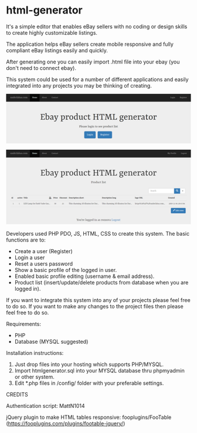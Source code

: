 # html-generator
It's a simple editor that enables eBay sellers with no coding or design skills to create highly customizable listings.

The application helps eBay sellers create mobile responsive and fully compliant eBay listings easily and quickly.

After generating one you can easily import .html file into your ebay (you don't need to connect ebay).

This system could be used for a number of different applications and easily integrated into any projects you may be thinking of creating.

![Login or Register page](https://raw.githubusercontent.com/romuva/html-generator/master/assets/img/html-generator-pic-1.png)

![Login or Register page](https://raw.githubusercontent.com/romuva/html-generator/master/assets/img/html-generator-pic-2.png)

Developers used PHP PDO, JS, HTML, CSS to create this system. The basic functions are to:
<ul>
<li>Create a user (Register)</li>
<li>Login a user</li> 
<li>Reset a users password</li> 
<li>Show a basic profile of the logged in user.</li>  
<li>Enabled basic profile editing (username & email address).</li>
<li>Product list (insert/update/delete products from database when you are logged in).</li>
</ul>

If you want to integrate this system into any of your projects please feel free to do so. If you want to make any changes to the project files then please feel free to do so.

Requirements:
<ul>
<li>PHP</li>
<li>Database (MYSQL suggested)</li> 
</ul>

Installation instructions:
1. Just drop files into your hosting which supports PHP/MYSQL.
2. Import htmlgenerator.sql into your MYSQL database thru phpmyadmin or other system.
3. Edit *.php files in /config/ folder with your preferable settings.


CREDITS

Authentication script:
MattN1014

jQuery plugin to make HTML tables responsive:
fooplugins/FooTable (https://fooplugins.com/plugins/footable-jquery/)